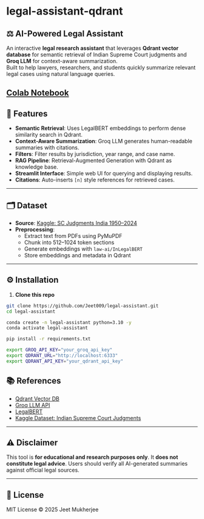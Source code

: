 # legal-assistant-qdrant

## ⚖️ AI-Powered Legal Assistant

An interactive **legal research assistant** that leverages **Qdrant vector database** for semantic retrieval of Indian Supreme Court judgments and **Groq LLM** for context-aware summarization.  
Built to help lawyers, researchers, and students quickly summarize relevant legal cases using natural language queries.

[Colab Notebook](https://colab.research.google.com/drive/1sm16nqse-yE2XlajKRTw8Us597y536DG?usp=sharing) 
---

## 🌟 Features

- **Semantic Retrieval**: Uses LegalBERT embeddings to perform dense similarity search in Qdrant.  
- **Context-Aware Summarization**: Groq LLM generates human-readable summaries with citations.  
- **Filters**: Filter results by jurisdiction, year range, and case name.  
- **RAG Pipeline**: Retrieval-Augmented Generation with Qdrant as knowledge base.  
- **Streamlit Interface**: Simple web UI for querying and displaying results.  
- **Citations**: Auto-inserts `[n]` style references for retrieved cases.  

---

## 🗂 Dataset

- **Source**: [Kaggle: SC Judgments India 1950–2024](https://www.kaggle.com/datasets/adarshsingh0903/legal-dataset-sc-judgments-india-19502024/data)  
- **Preprocessing**:  
  - Extract text from PDFs using PyMuPDF  
  - Chunk into 512–1024 token sections  
  - Generate embeddings with `law-ai/InLegalBERT`  
  - Store embeddings and metadata in Qdrant  

---

## ⚙️ Installation

1. **Clone this repo**

```bash
git clone https://github.com/Jeet009/legal-assistant.git
cd legal-assistant

conda create -n legal-assistant python=3.10 -y
conda activate legal-assistant

pip install -r requirements.txt

export GROQ_API_KEY="your_groq_api_key"
export QDRANT_URL="http://localhost:6333"
export QDRANT_API_KEY="your_qdrant_api_key"
```
## 📚 References

- [Qdrant Vector DB](https://qdrant.tech/)  
- [Groq LLM API](https://www.groq.ai/)  
- [LegalBERT](https://huggingface.co/law-ai/InLegalBERT)  
- [Kaggle Dataset: Indian Supreme Court Judgments](https://www.kaggle.com/datasets/adarshsingh0903/legal-dataset-sc-judgments-india-19502024/data)  

---

## ⚠️ Disclaimer

This tool is **for educational and research purposes only**. It **does not constitute legal advice**. Users should verify all AI-generated summaries against official legal sources.  

---

## 📄 License

MIT License © 2025 Jeet Mukherjee

